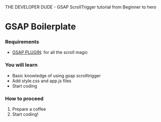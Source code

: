 THE DEVELOPER DUDE - GSAP ScrollTrigger tutorial from Beginner to hero

# GSAP Boilerplate

### Requirements

-   [GSAP PLUGIN](https://greensock.com/docs/v3/Installation): for all the scroll magic

### You will learn

-   Basic knowledge of using gsap scrolltrigger
-   Add style.css and app.js files
-   Start coding

### How to proceed

1.  Prepare a coffee
1.  Start coding!
